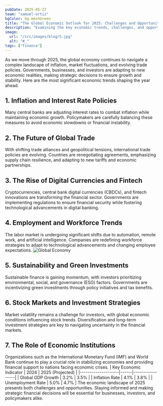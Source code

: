 ```yaml
---
pubDate: 2025-05-27
team: "samuel-ortiz"
bgColor: bg-meshGreen
title: "The Global Economic Outlook for 2025: Challenges and Opportunities"
description: "Examining the key economic trends, challenges, and opportunities shaping the global economy in 2025."
image:
  url: "/src/images/blog/5.jpg"
  alt: "#_"
tags: ["finance"]
---
```


As we move through 2025, the global economy continues to navigate a complex landscape of inflation, market fluctuations, and evolving trade policies. Governments, businesses, and investors are adapting to new economic realities, making strategic decisions to ensure growth and stability. Here are the most significant economic trends shaping the year ahead.

## 1. Inflation and Interest Rate Policies

Many central banks are adjusting interest rates to combat inflation while maintaining economic growth. Policymakers are carefully balancing these measures to avoid economic slowdowns or financial instability.

## 2. The Future of Global Trade

With shifting trade alliances and geopolitical tensions, international trade policies are evolving. Countries are renegotiating agreements, emphasizing supply chain resilience, and adapting to new tariffs and economic partnerships.

## 3. The Rise of Digital Currencies and Fintech

Cryptocurrencies, central bank digital currencies (CBDCs), and fintech innovations are transforming the financial sector. Governments are implementing regulations to ensure financial security while fostering technological advancements in digital banking.

## 4. Employment and Workforce Trends

The labor market is undergoing significant shifts due to automation, remote work, and artificial intelligence. Companies are redefining workforce strategies to adapt to technological advancements and changing employee expectations.
![Global Economy](https://images.unsplash.com/photo-1565374392016-9b2a69dc7b25?q=80&w=2664&auto=format&fit=crop&ixlib=rb-4.0.3&ixid=M3wxMjA3fDB8MHxwaG90by1wYWdlfHx8fGVufDB8fHx8fA%3D%3D)

## 5. Sustainability and Green Investments

Sustainable finance is gaining momentum, with investors prioritizing environmental, social, and governance (ESG) factors. Governments are incentivizing green investments through policy initiatives and tax benefits.

## 6. Stock Markets and Investment Strategies

Market volatility remains a challenge for investors, with global economic conditions influencing stock trends. Diversification and long-term investment strategies are key to navigating uncertainty in the financial markets.

## 7. The Role of Economic Institutions

Organizations such as the International Monetary Fund (IMF) and World Bank continue to play a crucial role in stabilizing economies and providing financial support to nations facing economic crises.
| Key Economic Indicator | 2024 | 2025 (Projected) |
|--------------------|------|-----------------|
| Global GDP Growth | 3.2% | 3.5% |
| Inflation Rate | 4.1% | 3.8% |
| Unemployment Rate | 5.0% | 4.7% |
The economic landscape of 2025 presents both challenges and opportunities. Staying informed and making strategic financial decisions will be essential for businesses, investors, and policymakers alike.
